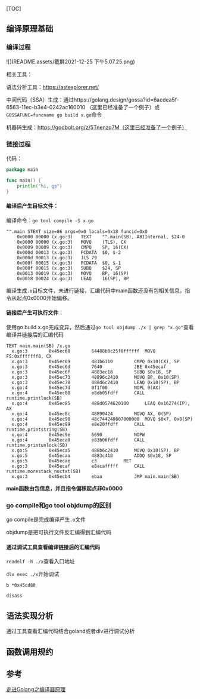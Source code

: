[TOC]

## 编译原理基础

### 编译过程

![](README.assets/截屏2021-12-25 下午5.07.25.png)

相关工具：

语法分析工具：https://astexplorer.net/

中间代码（SSA）生成：通过https://golang.design/gossa?id=6acdea5f-6563-11ec-b3e4-0242ac160010 （这里已经准备了一个例子）或`GOSSAFUNC=funcname go build x.go`命令

机器码生成：https://godbolt.org/z/5Tnenzq7M（这里已经准备了一个例子）

### 链接过程

代码：

```go
package main

func main() {
	println("hi, go")
}

```

#### 编译后产生目标文件：

编译命令：`go tool compile -S x.go`

```text
"".main STEXT size=86 args=0x0 locals=0x18 funcid=0x0
	0x0000 00000 (x.go:3)	TEXT	"".main(SB), ABIInternal, $24-0
	0x0000 00000 (x.go:3)	MOVQ	(TLS), CX
	0x0009 00009 (x.go:3)	CMPQ	SP, 16(CX)
	0x000d 00013 (x.go:3)	PCDATA	$0, $-2
	0x000d 00013 (x.go:3)	JLS	79
	0x000f 00015 (x.go:3)	PCDATA	$0, $-1
	0x000f 00015 (x.go:3)	SUBQ	$24, SP
	0x0013 00019 (x.go:3)	MOVQ	BP, 16(SP)
	0x0018 00024 (x.go:3)	LEAQ	16(SP), BP
```

编译生成`.o`目标文件，未进行链接，汇编代码中main函数还没有包相关信息，指令从起点0x0000开始偏移。

#### 链接后产生可执行文件：

使用go build x.go完成变异，然后通过`go tool objdump ./x | grep "x.go"`查看编译并链接后的汇编代码

```text
TEXT main.main(SB) /x.go
  x.go:3		0x45ec60		64488b0c25f8ffffff	MOVQ FS:0xfffffff8, CX			
  x.go:3		0x45ec69		483b6110		CMPQ 0x10(CX), SP			
  x.go:3		0x45ec6d		7640			JBE 0x45ecaf				
  x.go:3		0x45ec6f		4883ec18		SUBQ $0x18, SP				
  x.go:3		0x45ec73		48896c2410		MOVQ BP, 0x10(SP)			
  x.go:3		0x45ec78		488d6c2410		LEAQ 0x10(SP), BP			
  x.go:4		0x45ec7d		0f1f00			NOPL 0(AX)				
  x.go:4		0x45ec80		e8db05fdff		CALL runtime.printlock(SB)		
  x.go:4		0x45ec85		488d0574620100		LEAQ 0x16274(IP), AX			
  x.go:4		0x45ec8c		48890424		MOVQ AX, 0(SP)				
  x.go:4		0x45ec90		48c744240807000000	MOVQ $0x7, 0x8(SP)			
  x.go:4		0x45ec99		e8e20ffdff		CALL runtime.printstring(SB)		
  x.go:4		0x45ec9e		6690			NOPW					
  x.go:4		0x45eca0		e83b06fdff		CALL runtime.printunlock(SB)		
  x.go:5		0x45eca5		488b6c2410		MOVQ 0x10(SP), BP			
  x.go:5		0x45ecaa		4883c418		ADDQ $0x18, SP				
  x.go:5		0x45ecae		c3			RET					
  x.go:3		0x45ecaf		e8acafffff		CALL runtime.morestack_noctxt(SB)	
  x.go:3		0x45ecb4		ebaa			JMP main.main(SB)
```

**main函数由包信息，并且指令偏移起点非0x0000**

### go compile和go tool objdump的区别

go compile是完成编译产生`.o`文件

objdump是把可执行文件反汇编得到汇编代码

#### 通过调试工具查看编译链接后的汇编代码

`readelf -h ./x`查看入口地址

`dlv exec ./x`开始调试

`b *0x45cd80`

`disass`

## 语法实现分析

通过工具查看汇编代码结合goland或者dlv进行调试分析



## 函数调用规约



## 参考

[走进Golang之编译器原理](https://xiaomi-info.github.io/2019/11/13/golang-compiler-principle/)

